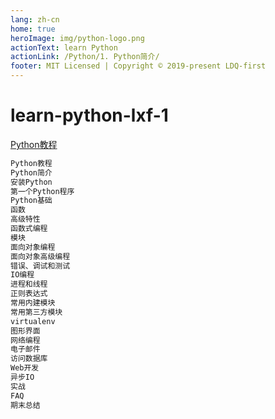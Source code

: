 ```yaml
---
lang: zh-cn
home: true
heroImage: img/python-logo.png
actionText: learn Python
actionLink: /Python/1. Python简介/
footer: MIT Licensed | Copyright © 2019-present LDQ-first
---
```


# learn-python-lxf-1

[Python教程](https://www.liaoxuefeng.com/wiki/1016959663602400)


```python 
Python教程
Python简介
安装Python
第一个Python程序
Python基础
函数
高级特性
函数式编程
模块
面向对象编程
面向对象高级编程
错误、调试和测试
IO编程
进程和线程
正则表达式
常用内建模块
常用第三方模块
virtualenv
图形界面
网络编程
电子邮件
访问数据库
Web开发
异步IO
实战
FAQ
期末总结
```





